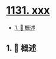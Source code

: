 # [1131. xxx](https://github.com/Tdahuyou/TNotes.leetcode/tree/main/notes/1131.%20xxx)

<!-- region:toc -->

- [1. 📝 概述](#1--概述)

<!-- endregion:toc -->

## 1. 📝 概述
